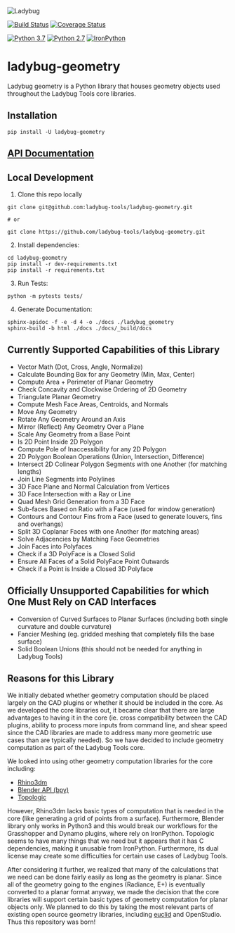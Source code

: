 
![Ladybug](http://www.ladybug.tools/assets/img/ladybug.png)

[![Build Status](https://github.com/ladybug-tools/ladybug-geometry/workflows/CI/badge.svg)](https://github.com/ladybug-tools/ladybug-geometry/actions)
[![Coverage Status](https://coveralls.io/repos/github/ladybug-tools/ladybug-geometry/badge.svg?branch=master)](https://coveralls.io/github/ladybug-tools/ladybug-geometry?branch=master)

[![Python 3.7](https://img.shields.io/badge/python-3.7-blue.svg)](https://www.python.org/downloads/release/python-370/) [![Python 2.7](https://img.shields.io/badge/python-2.7-green.svg)](https://www.python.org/downloads/release/python-270/) [![IronPython](https://img.shields.io/badge/ironpython-2.7-red.svg)](https://github.com/IronLanguages/ironpython2/releases/tag/ipy-2.7.8/)

# ladybug-geometry

Ladybug geometry is a Python library that houses geometry objects used throughout the
Ladybug Tools core libraries.

## Installation

`pip install -U ladybug-geometry`

## [API Documentation](https://www.ladybug.tools/ladybug-geometry/docs/)

## Local Development

1. Clone this repo locally
```console
git clone git@github.com:ladybug-tools/ladybug-geometry.git

# or

git clone https://github.com/ladybug-tools/ladybug-geometry.git
```

2. Install dependencies:
```console
cd ladybug-geometry
pip install -r dev-requirements.txt
pip install -r requirements.txt
```

3. Run Tests:
```console
python -m pytests tests/
```

4. Generate Documentation:
```console
sphinx-apidoc -f -e -d 4 -o ./docs ./ladybug_geometry
sphinx-build -b html ./docs ./docs/_build/docs
```

## Currently Supported Capabilities of this Library

- Vector Math (Dot, Cross, Angle, Normalize)
- Calculate Bounding Box for any Geometry (Min, Max, Center)
- Compute Area + Perimeter of Planar Geometry
- Check Concavity and Clockwise Ordering of 2D Geometry
- Triangulate Planar Geometry
- Compute Mesh Face Areas, Centroids, and Normals
- Move Any Geometry
- Rotate Any Geometry Around an Axis
- Mirror (Reflect) Any Geometry Over a Plane
- Scale Any Geometry from a Base Point
- Is 2D Point Inside 2D Polygon
- Compute Pole of Inaccessibility for any 2D Polygon
- 2D Polygon Boolean Operations (Union, Intersection, Difference)
- Intersect 2D Colinear Polygon Segments with one Another (for matching lengths)
- Join Line Segments into Polylines
- 3D Face Plane and Normal Calculation from Vertices
- 3D Face Intersection with a Ray or Line
- Quad Mesh Grid Generation from a 3D Face
- Sub-faces Based on Ratio with a Face (used for window generation)
- Contours and Contour Fins from a Face (used to generate louvers, fins and overhangs)
- Split 3D Coplanar Faces with one Another (for matching areas)
- Solve Adjacencies by Matching Face Geometries
- Join Faces into Polyfaces
- Check if a 3D PolyFace is a Closed Solid
- Ensure All Faces of a Solid PolyFace Point Outwards
- Check if a Point is Inside a Closed 3D Polyface

## Officially Unsupported Capabilities for which One Must Rely on CAD Interfaces

- Conversion of Curved Surfaces to Planar Surfaces (including both single curvature and double curvature)
- Fancier Meshing (eg. gridded meshing that completely fills the base surface)
- Solid Boolean Unions (this should not be needed for anything in Ladybug Tools)

## Reasons for this Library

We initially debated whether geometry computation should be placed largely on the CAD plugins or
whether it should be included in the core.  As we developed the core libraries out, it became clear
that there are large advantages to having it in the core (ie. cross compatibility between
the CAD plugins, ability to process more inputs from command line, and shear speed
since the CAD libraries are made to address many more geometric use cases than are typically needed).
So we have decided to include geometry computation as part of the Ladybug Tools core.

We looked into using other geometry computation libraries for the core including:

- [Rhino3dm](https://github.com/mcneel/rhino3dm)
- [Blender API (bpy)](https://docs.blender.org/api/current/)
- [Topologic](https://topologic.app/Software/)

However, Rhino3dm lacks basic types of computation that is needed in the core (like generating a
grid of points from a surface).
Furthermore, Blender library only works in Python3 and this would break our workflows for the
Grasshopper and Dynamo plugins, where rely on IronPython.
Topologic seems to have many things that we need but it appears that it has C dependencies, making
it unusable from IronPython.  Furthermore, its dual license may create some difficulties for certain
use cases of Ladybug Tools.

After considering it further, we realized that many of the calculations that we need can be done
fairly easily as long as the geometry is planar.  Since all of the geometry going to the engines (Radiance, E+)
is eventually converted to a planar format anyway, we made the decision that the core libraries will support
certain basic types of geometry computation for planar objects only.  We planned to do this by taking the
most relevant parts of existing open source geometry libraries, including [euclid](https://pypi.org/project/euclid/)
and OpenStudio. Thus this repository was born!
